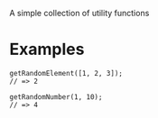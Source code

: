 A simple collection of utility functions 

# Examples

```
getRandomElement([1, 2, 3]);
// => 2
```

```
getRandomNumber(1, 10);
// => 4
```
